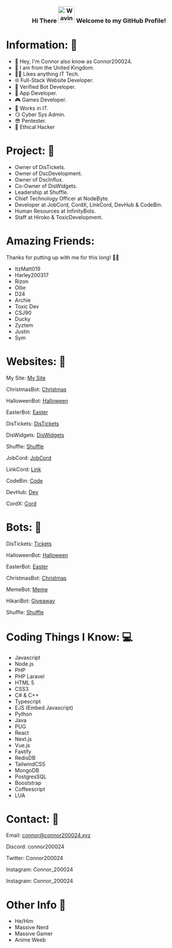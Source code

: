<h3 align="center">
    Hi There
    <img src="https://raw.githubusercontent.com/nixin72/nixin72/master/wave.gif" 
         alt="Waving hand animated gif"
         height="45"
         width="45" />
    Welcome to my GitHub Profile!
</h3>

# Information: 🍿

- 🌱  Hey, I'm Connor also know as Connor200024.
- 👀 I am from the United Kingdom.
- 👨‍💻 Likes anything IT Tech.
- 🌐 Full-Stack Website Developer.
- 🤖 Verified Bot Developer.
- 🤳 App Developer.
- 🎮 Games Developer.
- 🥝 Works in IT.
- 😏 Cyber Sys Admin.
- 😎 Pentester.
- 🐉 Ethical Hacker

# Project: 🔨
- Owner of DisTickets.
- Owner of DscDevelopment.
- Owner of DscInflux.
- Co-Owner of DisWidgets.
- Leadership at Shuffle.
- Chief Technology Officer at NodeByte.
- Developer at JobCord, CordX, LinkCord, DevHub & CodeBin.
- Human Resources at InfinityBots.
- Staff at Hiroko & ToxicDevelopment.

# Amazing Friends:
Thanks for putting up with me for this long! 🤣😝
- ItzMatt019 
- Harley200317
- Rizon
- Ollie
- D24
- Archie
- Toxic Dev
- CSJ90
- Ducky
- Zyztem
- Justin
- Sym
  

# Websites: 👀

My Site: [My Site](https://connor200024.xyz/)

ChristmasBot: [Christmas](https://christmasbot.net)

HalloweenBot: [Halloween](https://halloweenbot.com/)

EasterBot: [Easter](https://easterbot.xyz/)

DisTickets: [DisTickets](https://distickets.xyz/)

DisWidgets: [DisWidgets](https://diswidgets.org/)

Shuffle: [Shuffle](https://shufflebot.xyz/)

JobCord: [JobCord](https://jobcord.co/)

LinkCord: [Link](https://linkcord.lol/)

CodeBin: [Code](https://codebin.live/)

DevHub: [Dev](https://devhub.life/)

CordX: [Cord](https://cordx.lol/)

# Bots: 🤖

DisTickets: [Tickets](https://discord.com/api/oauth2/authorize?client_id=993163016487063583&permissions=139586825296&scope=applications.commands%20bot)

HalloweenBot: [Halloween](https://discord.com/oauth2/authorize?client_id=852564657674649636&permissions=2147863617&scope=bot%20applications.commands)

EasterBot: [Easter](https://discord.com/oauth2/authorize?client_id=810568485905236018&permissions=379968&scope=bot%20applications.commands)

ChristmasBot: [Christmas](https://discord.com/oauth2/authorize?client_id=791761831734804510&permissions=3492928&&scope=bot%20applications.commands)

MemeBot: [Meme](https://discord.com/oauth2/authorize?client_id=991784302553612329&permissions=139623517248&&scope=bot%20applications.commands)

HikariBot: [Giveaway](https://discord.com/oauth2/authorize?client_id=1005858718157635634&permissions=689342629952&scope=applications.commands%20bot)

Shuffle: [Shuffle](https://discord.com/api/oauth2/authorize?client_id=1059872016628465704&permissions=39722058893313&scope=bot%20applications.commands)


# Coding Things I Know: 💻

- Javascript
- Node.js
- PHP 
- PHP Laravel
- HTML 5
- CSS3
- C# & C++
- Typescript
- EJS (Embed Javascript)
- Python
- Java
- PUG
- React
- Next.js
- Vue.js
- Fastify
- RedisDB
- TailwindCSS
- MongoDB
- PostgresSQL
- Booststrap
- Coffeescript
- LUA

# Contact: 📝

Email: connor@connor200024.xyz

Discord: connor200024

Twitter: Connor200024

Instagram: Connor_200024

Instagram: Connor_200024


# Other Info 🤔
- He/Him
- Massive Nerd
- Massive Gamer
- Anime Weeb
